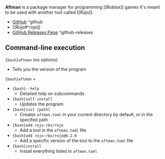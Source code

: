 **Aftman** is a package manager for programming [[Roblox]] games
It's meant to be used with another tool called [[Rojo]].

- [GitHub](https://github.com/LPGhatguy/aftman) ^github
- [[Rojo#^rojo]]
- [GitHub Releases Page](https://github.com/LPGhatguy/aftman/releases) ^github-releases

## Command-line execution

`{bash}aftman` (no options)
- Tells you the version of the program

`{bash}aftman` +
- `{bash}--help`
	- Detailed help on subcommands
- `{bash}self-install`
	- Updates the program
- `{bash}init [path]`
	- Creates `aftman.toml` in your current directory by default, or in the specifed path
- `{bash}add rojo-rbx/rojo`
	- Add a tool in the `aftman.toml` file
- `{bash}add rojo-rbx/rojo@6.2.0`
	- Add a specific version of the tool to the `aftman.toml` file
- `{bash}install`
	- Install everything listed in `aftman.toml`